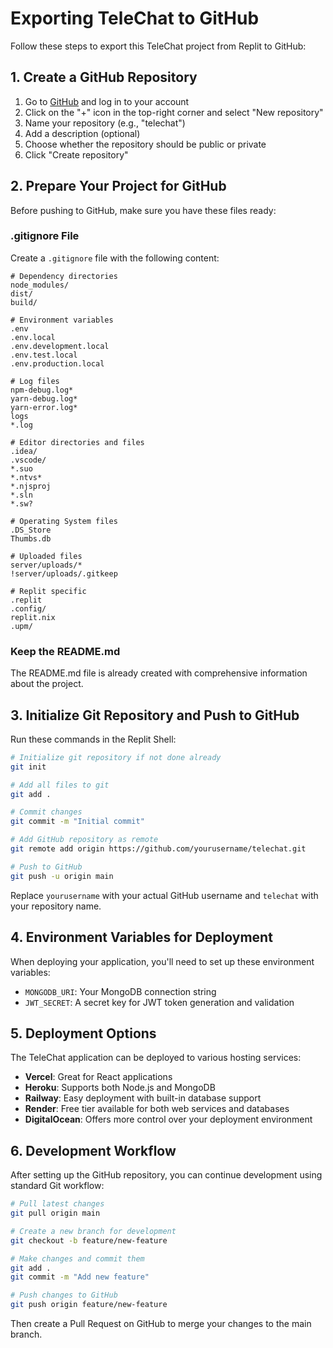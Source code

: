 # Exporting TeleChat to GitHub

Follow these steps to export this TeleChat project from Replit to GitHub:

## 1. Create a GitHub Repository

1. Go to [GitHub](https://github.com) and log in to your account
2. Click on the "+" icon in the top-right corner and select "New repository"
3. Name your repository (e.g., "telechat")
4. Add a description (optional)
5. Choose whether the repository should be public or private
6. Click "Create repository"

## 2. Prepare Your Project for GitHub

Before pushing to GitHub, make sure you have these files ready:

### .gitignore File

Create a `.gitignore` file with the following content:

```
# Dependency directories
node_modules/
dist/
build/

# Environment variables
.env
.env.local
.env.development.local
.env.test.local
.env.production.local

# Log files
npm-debug.log*
yarn-debug.log*
yarn-error.log*
logs
*.log

# Editor directories and files
.idea/
.vscode/
*.suo
*.ntvs*
*.njsproj
*.sln
*.sw?

# Operating System files
.DS_Store
Thumbs.db

# Uploaded files
server/uploads/*
!server/uploads/.gitkeep

# Replit specific
.replit
.config/
replit.nix
.upm/
```

### Keep the README.md

The README.md file is already created with comprehensive information about the project.

## 3. Initialize Git Repository and Push to GitHub

Run these commands in the Replit Shell:

```bash
# Initialize git repository if not done already
git init

# Add all files to git
git add .

# Commit changes
git commit -m "Initial commit"

# Add GitHub repository as remote
git remote add origin https://github.com/yourusername/telechat.git

# Push to GitHub
git push -u origin main
```

Replace `yourusername` with your actual GitHub username and `telechat` with your repository name.

## 4. Environment Variables for Deployment

When deploying your application, you'll need to set up these environment variables:

- `MONGODB_URI`: Your MongoDB connection string
- `JWT_SECRET`: A secret key for JWT token generation and validation

## 5. Deployment Options

The TeleChat application can be deployed to various hosting services:

- **Vercel**: Great for React applications
- **Heroku**: Supports both Node.js and MongoDB
- **Railway**: Easy deployment with built-in database support
- **Render**: Free tier available for both web services and databases
- **DigitalOcean**: Offers more control over your deployment environment

## 6. Development Workflow

After setting up the GitHub repository, you can continue development using standard Git workflow:

```bash
# Pull latest changes
git pull origin main

# Create a new branch for development
git checkout -b feature/new-feature

# Make changes and commit them
git add .
git commit -m "Add new feature"

# Push changes to GitHub
git push origin feature/new-feature
```

Then create a Pull Request on GitHub to merge your changes to the main branch.
